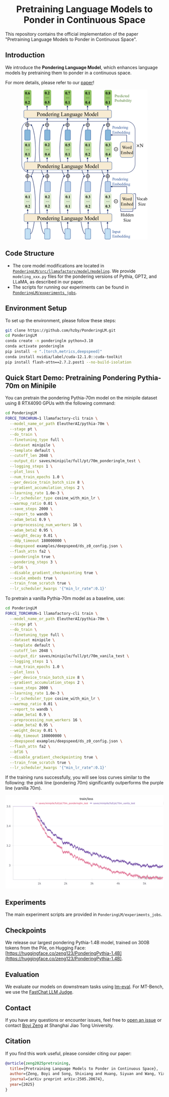 
<h1 align="center">Pretraining Language Models to Ponder in Continuous Space</h1>  
This repository contains the official implementation of the paper "Pretraining Language Models to Ponder in Continuous Space".

## Introduction

We introduce the **Pondering Language Model**, which enhances language models by pretraining them to ponder in a continuous space.

For more details, please refer to our [paper](https://arxiv.org/abs/2505.20674)!

<p align="center">
  <img src="assets/overall.png" alt="PonderingLM Overview" width="400">
</p>

## Code Structure

- The core model modifications are located in [`PonderingLM/src/llamafactory/model/modeling`](https://github.com/hzby/PonderingLM/tree/main/src/llamafactory/model/modeling). We provide `modeling_xxx.py` files for the pondering versions of Pythia, GPT2, and LLaMA, as described in our paper.
- The scripts for running our experiments can be found in [`PonderingLM/experiments_jobs`](https://github.com/hzby/PonderingLM/tree/main/experiments_jobs).

## Environment Setup

To set up the environment, please follow these steps:

```bash
git clone https://github.com/hzby/PonderingLM.git
cd PonderingLM
conda create -n ponderinglm python=3.10
conda activate ponderinglm
pip install -e ".[torch,metrics,deepspeed]"
conda install nvidia/label/cuda-12.1.0::cuda-toolkit
pip install flash-attn==2.7.2.post1 --no-build-isolation
```

## Quick Start Demo: Pretraining Pondering Pythia-70m on Minipile

You can pretrain the pondering Pythia-70m model on the minipile dataset using 8 RTX4090 GPUs with the following command:

```bash
cd PonderingLM
FORCE_TORCHRUN=1 llamafactory-cli train \
  --model_name_or_path EleutherAI/pythia-70m \
  --stage pt \
  --do_train \
  --finetuning_type full \
  --dataset minipile \
  --template default \
  --cutoff_len 2048 \
  --output_dir saves/minipile/full/pt/70m_ponderinglm_test \
  --logging_steps 1 \
  --plot_loss \
  --num_train_epochs 1.0 \
  --per_device_train_batch_size 8 \
  --gradient_accumulation_steps 2 \
  --learning_rate 1.0e-3 \
  --lr_scheduler_type cosine_with_min_lr \
  --warmup_ratio 0.01 \
  --save_steps 2000 \
  --report_to wandb \
  --adam_beta1 0.9 \
  --preprocessing_num_workers 16 \
  --adam_beta2 0.95 \
  --weight_decay 0.01 \
  --ddp_timeout 180000000 \
  --deepspeed examples/deepspeed/ds_z0_config.json \
  --flash_attn fa2 \
  --ponderinglm true \
  --pondering_steps 3 \
  --bf16 \
  --disable_gradient_checkpointing true \
  --scale_embeds true \
  --train_from_scratch true \
  --lr_scheduler_kwargs '{"min_lr_rate":0.1}' 
```

To pretrain a vanilla Pythia-70m model as a baseline, use:

```bash
cd PonderingLM
FORCE_TORCHRUN=1 llamafactory-cli train \
  --model_name_or_path EleutherAI/pythia-70m \
  --stage pt \
  --do_train \
  --finetuning_type full \
  --dataset minipile \
  --template default \
  --cutoff_len 2048 \
  --output_dir saves/minipile/full/pt/70m_vanila_test \
  --logging_steps 1 \
  --num_train_epochs 1.0 \
  --plot_loss \
  --per_device_train_batch_size 8 \
  --gradient_accumulation_steps 2 \
  --save_steps 2000 \
  --learning_rate 1.0e-3 \
  --lr_scheduler_type cosine_with_min_lr \
  --warmup_ratio 0.01 \
  --report_to wandb \
  --adam_beta1 0.9 \
  --preprocessing_num_workers 16 \
  --adam_beta2 0.95 \
  --weight_decay 0.01 \
  --ddp_timeout 180000000 \
  --deepspeed examples/deepspeed/ds_z0_config.json \
  --flash_attn fa2 \
  --bf16 \
  --disable_gradient_checkpointing true \
  --train_from_scratch true \
  --lr_scheduler_kwargs '{"min_lr_rate":0.1}' 
```

If the training runs successfully, you will see loss curves similar to the following: the pink line (pondering 70m) significantly outperforms the purple line (vanilla 70m).

<p align="center">
  <img src="assets/loss.png" alt="Training Loss on minipile">
</p>

## Experiments

The main experiment scripts are provided in `PonderingLM/experiments_jobs`.

## Checkpoints

We release our largest pondering Pythia-1.4B model, trained on 300B tokens from the Pile, on Hugging Face: [https://huggingface.co/zeng123/PonderingPythia-1.4B](https://huggingface.co/zeng123/PonderingPythia-1.4B).

## Evaluation

We evaluate our models on downstream tasks using [lm-eval](https://github.com/EleutherAI/lm-evaluation-harness). For MT-Bench, we use the [FastChat LLM Judge](https://github.com/lm-sys/FastChat/blob/main/fastchat/llm_judge/).

## Contact

If you have any questions or encounter issues, feel free to [open an issue](#) or contact [Boyi Zeng](mailto:boyizeng@sjtu.edu.cn) at Shanghai Jiao Tong University.

## Citation

If you find this work useful, please consider citing our paper:

```bibtex
@article{zeng2025pretraining,
  title={Pretraining Language Models to Ponder in Continuous Space},
  author={Zeng, Boyi and Song, Shixiang and Huang, Siyuan and Wang, Yixuan and Li, He and He, Ziwei and Wang, Xinbing and Li, Zhiyu and Lin, Zhouhan},
  journal={arXiv preprint arXiv:2505.20674},
  year={2025}
}

